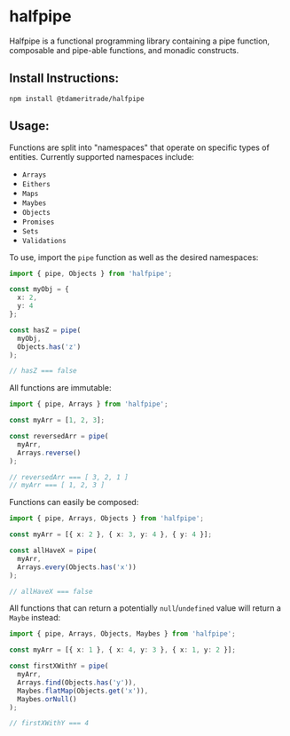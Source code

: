 # halfpipe

Halfpipe is a functional programming library containing a pipe function, composable and pipe-able functions, and monadic constructs.

## Install Instructions:

`npm install @tdameritrade/halfpipe`

## Usage:

Functions are split into "namespaces" that operate on specific types of entities. Currently supported namespaces include:

- `Arrays`
- `Eithers`
- `Maps`
- `Maybes`
- `Objects`
- `Promises`
- `Sets`
- `Validations`

To use, import the `pipe` function as well as the desired namespaces:

```typescript
import { pipe, Objects } from 'halfpipe';

const myObj = {
  x: 2,
  y: 4
};

const hasZ = pipe(
  myObj,
  Objects.has('z')
);

// hasZ === false
```

All functions are immutable:

```typescript
import { pipe, Arrays } from 'halfpipe';

const myArr = [1, 2, 3];

const reversedArr = pipe(
  myArr,
  Arrays.reverse()
);

// reversedArr === [ 3, 2, 1 ]
// myArr === [ 1, 2, 3 ]
```

Functions can easily be composed:

```typescript
import { pipe, Arrays, Objects } from 'halfpipe';

const myArr = [{ x: 2 }, { x: 3, y: 4 }, { y: 4 }];

const allHaveX = pipe(
  myArr,
  Arrays.every(Objects.has('x'))
);

// allHaveX === false
```

All functions that can return a potentially `null`/`undefined` value will return a `Maybe` instead:

```typescript
import { pipe, Arrays, Objects, Maybes } from 'halfpipe';

const myArr = [{ x: 1 }, { x: 4, y: 3 }, { x: 1, y: 2 }];

const firstXWithY = pipe(
  myArr,
  Arrays.find(Objects.has('y')),
  Maybes.flatMap(Objects.get('x')),
  Maybes.orNull()
);

// firstXWithY === 4
```

